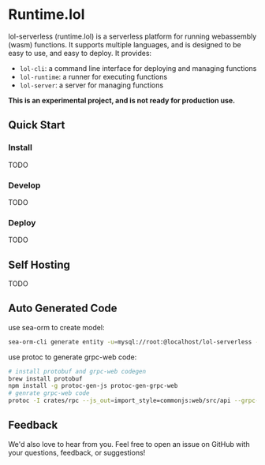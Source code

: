 # Runtime.lol

lol-serverless (runtime.lol) is a serverless platform for running webassembly (wasm) functions. It supports multiple languages, and is designed to be easy to use, and easy to deploy. It provides:

- `lol-cli`: a command line interface for deploying and managing functions
- `lol-runtime`: a runner for executing functions
- `lol-server`: a server for managing functions

**This is an experimental project, and is not ready for production use.**

## Quick Start

### Install

TODO

### Develop

TODO

### Deploy

TODO

## Self Hosting

TODO

## Auto Generated Code

use sea-orm to create model:

```bash
sea-orm-cli generate entity -u=mysql://root:@localhost/lol-serverless -o crates/core/src/model
```

use protoc to generate grpc-web code:

```bash
# install protobuf and grpc-web codegen
brew install protobuf
npm install -g protoc-gen-js protoc-gen-grpc-web
# genrate grpc-web code
protoc -I crates/rpc --js_out=import_style=commonjs:web/src/api --grpc-web_out=import_style=commonjs,mode=grpcweb:web/src/api crates/rpc/proto/lol-rpc.proto
```


## Feedback

We'd also love to hear from you. Feel free to open an issue on GitHub with your questions, feedback, or suggestions!
